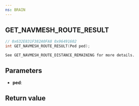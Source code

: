 ```yaml
---
ns: BRAIN
---
```

## GET_NAVMESH_ROUTE_RESULT

```c
// 0x632E831F382A0FA8 0x96491602
int GET_NAVMESH_ROUTE_RESULT(Ped ped);
```

```
See GET_NAVMESH_ROUTE_DISTANCE_REMAINING for more details.  
```

## Parameters
* **ped**: 

## Return value
